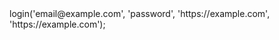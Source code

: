 <?php

use Appwrite\Client;
use Appwrite\Services\Auth;

$client = new Client();

$client
    setProject('')
    setKey('')
;

$auth = new Auth($client);

$result = $auth->login('email@example.com', 'password', 'https://example.com', 'https://example.com');